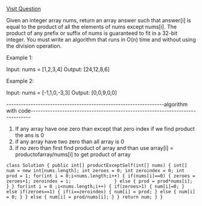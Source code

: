 [Visit Question](https://leetcode.com/problems/product-of-array-except-self/)





 Given an integer array nums, return an array answer such that answer[i] is equal to the product of all the elements of nums except nums[i].
 The product of any prefix or suffix of nums is guaranteed to fit in a 32-bit integer.
 You must write an algorithm that runs in O(n) time and without using the division operation.



Example 1:

Input: nums = [1,2,3,4]
Output: [24,12,8,6]


Example 2:

Input: nums = [-1,1,0,-3,3]
Output: [0,0,9,0,0]






-----------------------------------------------------------------algorithm with code------------------------------------------------------------------------------
1. If any array have one zero than except that zero index if we find product the ans is 0
2. if any array have two zero than all array is 0
3. if no zero than first find product of array and than use array[i] = productofarray/nums[i]  to get product of array 









`class Solution {
    public int[] productExceptSelf(int[] nums) {
        int[] num = new int[nums.length];
        int zeroes = 0;
        int zeroindex = 0;
        int prod = 1;
        for(int i = 0;i<nums.length;i++)
        {
            if(nums[i]==0)
            {
                zeroes = zeroes+1;
                zeroindex = i;               
            }
            else
            {
                prod = prod*nums[i];
            }
        }
        for(int i = 0 ;i<nums.length;i++)
        {
            if(zeroes>1)
            {
                num[i]=0;
            }
            else if(zeroes==1)
            {
               if(i==zeroindex)
               {
                   num[i] = prod;
               }
                else
                {
                    num[i] = 0;
                }
            }
            else
            {
                num[i] = prod/nums[i];
            }
        }
        return num;
    }
}`
